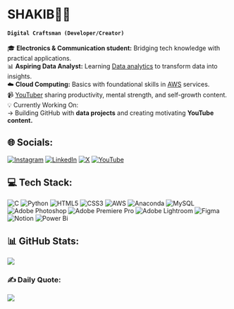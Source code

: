 # SHAKIB👨‍💻<br>

**`Digital Craftsman (Developer/Creator)`**<br/>
<br>🎓 **Electronics & Communication student:** Bridging tech knowledge with practical applications.<br>📊 **Aspiring Data Analyst:** Learning [Data analytics](https://www.google.com/search?q=data+analystics&oq=data+analystics&gs_lcrp=EgZjaHJvbWUyBggAEEUYOTIMCAEQABgKGLEDGIAEMgwIAhAAGAoYsQMYgAQyCQgDEAAYChiABDIJCAQQABgKGIAEMgwIBRAAGAoYsQMYgAQyDAgGEAAYChixAxiABDIMCAcQABgKGLEDGIAEMgwICBAAGAoYsQMYgAQyCQgJEAAYChiABNIBCTc1NzNqMGoxNagCCLACAQ&sourceid=chrome&ie=UTF-8) to transform data into insights.<br/>☁️ **Cloud Computing:** Basics with foundational skills in [AWS](https://www.google.com/search?q=aws&sca_esv=7220d14f8ee464f5&sxsrf=ADLYWILZln2hbCmKxm9BTa376JUZmBUu-g%3A1730975536499&ei=MJcsZ7j3HceuseMPjc-9uAw&ved=0ahUKEwi4z96vgsqJAxVHV2wGHY1nD8cQ4dUDCA8&uact=5&oq=aws&gs_lp=Egxnd3Mtd2l6LXNlcnAiA2F3czIKEAAYgAQYQxiKBTIKEAAYgAQYQxiKBTINEAAYgAQYsQMYQxiKBTIWEC4YgAQYsQMY0QMYQxiDARjHARiKBTINEAAYgAQYsQMYQxiKBTIKEAAYgAQYQxiKBTINEAAYgAQYsQMYQxiKBTIIEAAYgAQYsQMyChAAGIAEGEMYigUyChAAGIAEGEMYigVI1AxQAFjPBHAAeAGQAQCYAYcBoAH7AqoBAzAuM7gBA8gBAPgBAZgCA6ACkwPCAgoQIxiABBgnGIoFwgILEC4YgAQY0QMYxwGYAwDiAwUSATEgQJIHAzAuM6AHuhw&sclient=gws-wiz-serp) services.<br/>📹 [YouTuber](https://www.youtube.com/@TheGentlemansGuide..) sharing productivity, mental strength, and self-growth content.<br/>💡 Currently Working On:<br/>-> Building GitHub with **data projects** and creating motivating **YouTube content.**<br/>


## 🌐 Socials:
[![Instagram](https://img.shields.io/badge/Instagram-%23E4405F.svg?logo=Instagram&logoColor=white)](https://www.instagram.com/shakib_336) [![LinkedIn](https://img.shields.io/badge/LinkedIn-%230077B5.svg?logo=linkedin&logoColor=white)](https://www.linkedin.com/in/shakib-gadagkar/) [![X](https://img.shields.io/badge/X-black.svg?logo=X&logoColor=white)](https://x.com/Shakib_336) [![YouTube](https://img.shields.io/badge/YouTube-%23FF0000.svg?logo=YouTube&logoColor=white)](https://www.youtube.com/@TheGentlemansGuide../videos) 

## 💻 Tech Stack:
![C](https://img.shields.io/badge/c-%2300599C.svg?style=for-the-badge&logo=c&logoColor=white) ![Python](https://img.shields.io/badge/python-3670A0?style=for-the-badge&logo=python&logoColor=ffdd54) ![HTML5](https://img.shields.io/badge/html5-%23E34F26.svg?style=for-the-badge&logo=html5&logoColor=white)
![CSS3](https://img.shields.io/badge/css3-%231572B6.svg?style=for-the-badge&logo=css3&logoColor=white) ![AWS](https://img.shields.io/badge/AWS-%23FF9900.svg?style=for-the-badge&logo=amazon-aws&logoColor=white) ![Anaconda](https://img.shields.io/badge/Anaconda-%2344A833.svg?style=for-the-badge&logo=anaconda&logoColor=white) ![MySQL](https://img.shields.io/badge/mysql-4479A1.svg?style=for-the-badge&logo=mysql&logoColor=white) ![Adobe Photoshop](https://img.shields.io/badge/adobe%20photoshop-%2331A8FF.svg?style=for-the-badge&logo=adobe%20photoshop&logoColor=white) ![Adobe Premiere Pro](https://img.shields.io/badge/Adobe%20Premiere%20Pro-9999FF.svg?style=for-the-badge&logo=Adobe%20Premiere%20Pro&logoColor=white) ![Adobe Lightroom](https://img.shields.io/badge/Adobe%20Lightroom-31A8FF.svg?style=for-the-badge&logo=Adobe%20Lightroom&logoColor=white) ![Figma](https://img.shields.io/badge/figma-%23F24E1E.svg?style=for-the-badge&logo=figma&logoColor=white) ![Notion](https://img.shields.io/badge/Notion-%23000000.svg?style=for-the-badge&logo=notion&logoColor=white) ![Power Bi](https://img.shields.io/badge/power_bi-F2C811?style=for-the-badge&logo=powerbi&logoColor=black)

## 📊 GitHub Stats:
![](https://github-readme-stats.vercel.app/api?username=Shakib-336&theme=dark&hide_border=false&include_all_commits=false&count_private=false)<br/>

### ✍️ Daily Quote:
![](https://quotes-github-readme.vercel.app/api?type=horizontal&theme=radical)

<!-- Proudly created with GPRM ( https://gprm.itsvg.in ) -->
